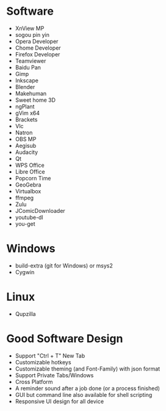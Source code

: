 Software
=====
* XnView MP
* sogou pin yin
* Opera Developer
* Chome Developer
* Firefox Developer
* Teamviewer
* Baidu Pan
* Gimp
* Inkscape
* Blender
* Makehuman
* Sweet home 3D
* ngPlant
* gVim x64
* Brackets
* Vlc
* Natron
* OBS MP
* Aegisub
* Audacity
* Qt
* WPS Office
* Libre Office
* Popcorn Time
* GeoGebra
* Virtualbox
* ffmpeg
* Zulu
* JComicDownloader
* youtube-dl
* you-get

Windows
=====
* build-extra (git for Windows) or msys2
* Cygwin

Linux
=====
* Qupzilla

Good Software Design
=====
* Support "Ctrl + T" New Tab
* Customizable hotkeys
* Customizable theming (and Font-Family) with json format
* Support Private Tabs/Windows
* Cross Platform
* A reminder sound after a job done (or a process finished)
* GUI but command line also available for shell scripting
* Responsive UI design for all device
